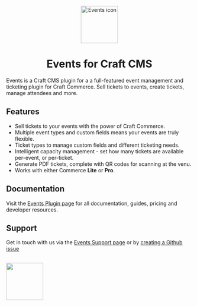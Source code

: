<p align="center"><img src="https://verbb.imgix.net/plugins/events/events-icon.svg" width="100" height="100" alt="Events icon"></p>
<h1 align="center">Events for Craft CMS</h1>

Events is a Craft CMS plugin for a a full-featured event management and ticketing plugin for Craft Commerce. Sell tickets to events, create tickets, manage attendees and more.

## Features
- Sell tickets to your events with the power of Craft Commerce.
- Multiple event types and custom fields means your events are truly flexible.
- Ticket types to manage custom fields and different ticketing needs.
- Intelligent capacity management - set how many tickets are available per-event, or per-ticket.
- Generate PDF tickets, complete with QR codes for scanning at the venu.
- Works with either Commerce **Lite** or **Pro**.

## Documentation
Visit the [Events Plugin page](https://verbb.io/craft-plugins/events) for all documentation, guides, pricing and developer resources.

## Support
Get in touch with us via the [Events Support page](https://verbb.io/craft-plugins/events/support) or by [creating a Github issue](https://github.com/verbb/events/issues)

<h2></h2>

<a href="https://verbb.io" target="_blank">
    <img width="100" src="https://verbb.io/assets/img/verbb-pill.svg">
</a>
